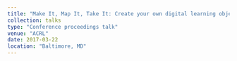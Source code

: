```yaml
---
title: "Make It, Map It, Take It: Create your own digital learning object in a day"
collection: talks
type: "Conference proceedings talk"
venue: "ACRL"
date: 2017-03-22
location: "Baltimore, MD"
---
```

